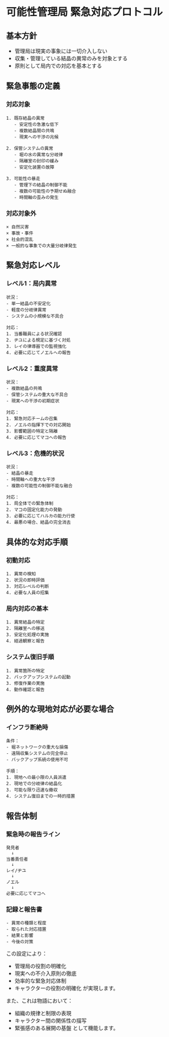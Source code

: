 # 可能性管理局 緊急対応プロトコル

## 基本方針
- 管理局は現実の事象には一切介入しない
- 収集・管理している結晶の異常のみを対象とする
- 原則として局内での対応を基本とする

## 緊急事態の定義

### 対応対象
```
1. 既存結晶の異常
   - 安定性の急激な低下
   - 複数結晶間の共鳴
   - 現実への干渉の兆候

2. 保管システムの異常
   - 堀の水の異常な分岐律
   - 隔離室の封印の緩み
   - 安定化装置の故障

3. 可能性の暴走
   - 管理下の結晶の制御不能
   - 複数の可能性の予期せぬ融合
   - 時間軸の歪みの発生
```

### 対応対象外
```
× 自然災害
× 事故・事件
× 社会的混乱
× 一般的な事象での大量分岐律発生
```

## 緊急対応レベル

### レベル1：局内異常
```
状況：
- 単一結晶の不安定化
- 軽度の分岐律異常
- システムの小規模な不具合

対応：
1. 当番職員による状況確認
2. ヂユによる規定に基づく対処
3. レイの律導器での監視強化
4. 必要に応じてノエルへの報告
```

### レベル2：重度異常
```
状況：
- 複数結晶の共鳴
- 保管システムの重大な不具合
- 現実への干渉の初期症状

対応：
1. 緊急対応チームの召集
2. ノエルの指揮下での対応開始
3. 影響範囲の特定と隔離
4. 必要に応じてマコへの報告
```

### レベル3：危機的状況
```
状況：
- 結晶の暴走
- 時間軸への重大な干渉
- 複数の可能性の制御不能な融合

対応：
1. 局全体での緊急体制
2. マコの固定化能力の発動
3. 必要に応じてハルカの能力行使
4. 最悪の場合、結晶の完全消去
```

## 具体的な対応手順

### 初動対応
```
1. 異常の検知
2. 状況の即時評価
3. 対応レベルの判断
4. 必要な人員の招集
```

### 局内対応の基本
```
1. 異常結晶の特定
2. 隔離室への移送
3. 安定化処理の実施
4. 経過観察と報告
```

### システム復旧手順
```
1. 異常箇所の特定
2. バックアップシステムの起動
3. 修復作業の実施
4. 動作確認と報告
```

## 例外的な現地対応が必要な場合

### インフラ断絶時
```
条件：
- 堀ネットワークの重大な損傷
- 遠隔収集システムの完全停止
- バックアップ系統の使用不可

手順：
1. 現地への最小限の人員派遣
2. 現地での分岐律の結晶化
3. 可能な限り迅速な撤収
4. システム復旧までの一時的措置
```

## 報告体制

### 緊急時の報告ライン
```
発見者
  ↓
当番責任者
  ↓
レイ/ヂユ
  ↓
ノエル
  ↓
必要に応じてマコへ
```

### 記録と報告書
```
- 異常の種類と程度
- 取られた対応措置
- 結果と影響
- 今後の対策
```

この設定により：
- 管理局の役割の明確化
- 現実への不介入原則の徹底
- 効率的な緊急対応体制
- キャラクターの役割の明確化
が実現します。

また、これは物語において：
- 組織の規律と制限の表現
- キャラクター間の関係性の描写
- 緊張感のある展開の基盤
として機能します。